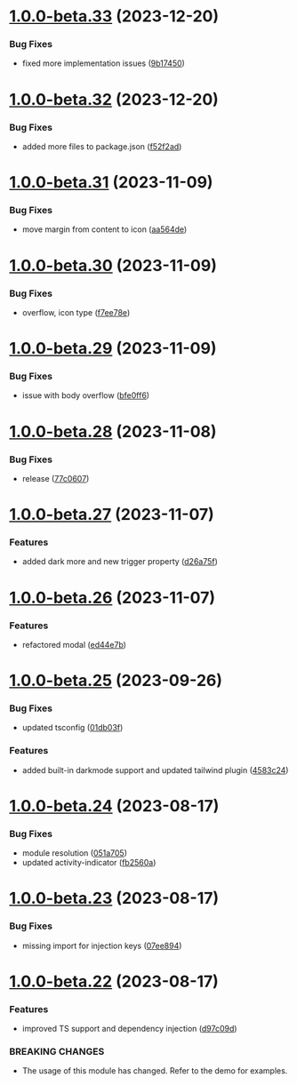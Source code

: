 # [1.0.0-beta.33](https://github.com/vue-interface/modal/compare/v1.0.0-beta.32...v1.0.0-beta.33) (2023-12-20)


### Bug Fixes

* fixed more implementation issues ([9b17450](https://github.com/vue-interface/modal/commit/9b174509899fcd94c5f86a06aa707575f9d949ab))

# [1.0.0-beta.32](https://github.com/vue-interface/modal/compare/v1.0.0-beta.31...v1.0.0-beta.32) (2023-12-20)


### Bug Fixes

* added more files to package.json ([f52f2ad](https://github.com/vue-interface/modal/commit/f52f2adf3154fb1b05398055b25a5dd9f7e1753c))

# [1.0.0-beta.31](https://github.com/vue-interface/modal/compare/v1.0.0-beta.30...v1.0.0-beta.31) (2023-11-09)


### Bug Fixes

* move margin from content to icon ([aa564de](https://github.com/vue-interface/modal/commit/aa564de0300c8094e358abd29ce68c19e1ef4d9a))

# [1.0.0-beta.30](https://github.com/vue-interface/modal/compare/v1.0.0-beta.29...v1.0.0-beta.30) (2023-11-09)


### Bug Fixes

* overflow, icon type ([f7ee78e](https://github.com/vue-interface/modal/commit/f7ee78ec4734ee1a54cbf403756d6526b79d34b5))

# [1.0.0-beta.29](https://github.com/vue-interface/modal/compare/v1.0.0-beta.28...v1.0.0-beta.29) (2023-11-09)


### Bug Fixes

* issue with body overflow ([bfe0ff6](https://github.com/vue-interface/modal/commit/bfe0ff6d74f94bd91bbd18b3fd8abb51987f56c1))

# [1.0.0-beta.28](https://github.com/vue-interface/modal/compare/v1.0.0-beta.27...v1.0.0-beta.28) (2023-11-08)


### Bug Fixes

* release ([77c0607](https://github.com/vue-interface/modal/commit/77c0607b5e35217000d11b4cf4ddf6166dc301b8))

# [1.0.0-beta.27](https://github.com/vue-interface/modal/compare/v1.0.0-beta.26...v1.0.0-beta.27) (2023-11-07)


### Features

* added dark more and new trigger property ([d26a75f](https://github.com/vue-interface/modal/commit/d26a75f505f4c592b12c2710cd81b3e01d8e63dd))

# [1.0.0-beta.26](https://github.com/vue-interface/modal/compare/v1.0.0-beta.25...v1.0.0-beta.26) (2023-11-07)


### Features

* refactored modal ([ed44e7b](https://github.com/vue-interface/modal/commit/ed44e7bad04a3d1f682fdbfbd692ea1275f663af))

# [1.0.0-beta.25](https://github.com/vue-interface/modal/compare/v1.0.0-beta.24...v1.0.0-beta.25) (2023-09-26)


### Bug Fixes

* updated tsconfig ([01db03f](https://github.com/vue-interface/modal/commit/01db03f93775655a902c5a7d0c2754a068646192))


### Features

* added built-in darkmode support and updated tailwind plugin ([4583c24](https://github.com/vue-interface/modal/commit/4583c2429516e9572b186d6a0f533050068e5a3f))

# [1.0.0-beta.24](https://github.com/vue-interface/modal/compare/v1.0.0-beta.23...v1.0.0-beta.24) (2023-08-17)


### Bug Fixes

* module resolution ([051a705](https://github.com/vue-interface/modal/commit/051a7053d3d0070411d130016b53c32c82d3b1ba))
* updated activity-indicator ([fb2560a](https://github.com/vue-interface/modal/commit/fb2560a17b50659a11b8c696c8b44fa7403f9c8b))

# [1.0.0-beta.23](https://github.com/vue-interface/modal/compare/v1.0.0-beta.22...v1.0.0-beta.23) (2023-08-17)


### Bug Fixes

* missing import for injection keys ([07ee894](https://github.com/vue-interface/modal/commit/07ee894df936134cf3bc4dbce057bff36d9ea4eb))

# [1.0.0-beta.22](https://github.com/vue-interface/modal/compare/v1.0.0-beta.21...v1.0.0-beta.22) (2023-08-17)


### Features

* improved TS support and dependency injection ([d97c09d](https://github.com/vue-interface/modal/commit/d97c09d023b8e917e5c2f070f0de030bb93bb5f3))


### BREAKING CHANGES

* The usage of this module has changed. Refer to the demo for examples.
